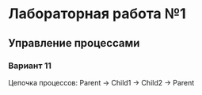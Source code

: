 # Лабораторная работа №1

## Управление процессами

### Вариант 11

Цепочка процессов: Parent → Child1 → Child2 → Parent
